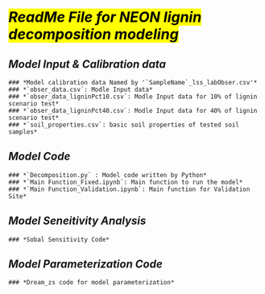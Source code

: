 # <mark>*ReadMe File for NEON lignin decomposition modeling*
## *Model Input & Calibration data*
    ### *Model calibration data Named by '`SampleName`_lss_labObser.csv'*  
    ### *`obser_data.csv`: Modle Input data*  
    ### *`obser_data_ligninPct10.csv`: Modle Input data for 10% of lignin scenario test*  
    ### *`obser_data_ligninPct40.csv`: Modle Input data for 40% of lignin scenario test*   
    ### *`soil_properties.csv`: basic soil properties of tested soil samples*
## *Model Code*  
    ### *`Decomposition.py` : Model code written by Python*  
    ### *`Main Function_Fixed.ipynb`: Main function to run the model*  
    ### *`Main Function_Validation.ipynb`: Main function for Validation Site*
## *Model Seneitivity Analysis*
    ### *Sobal Sensitivity Code*
## *Model Parameterization Code*  
    ### *Dream_zs code for model parameterization*
